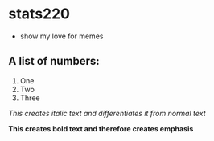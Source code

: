# stats220
- show my love for memes

## A list of numbers:
1. One
2. Two
3. Three

*This creates italic text and differentiates it from normal text*

**This creates bold text and therefore creates emphasis**

